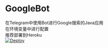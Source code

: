 # GoogleBot </br>
 在Telegram中使用Bot进行Google搜索的Java应用</br>
 在环境变量中进行配置</br>
 推荐部署到Heroku
 </br>
[![Deploy](https://www.herokucdn.com/deploy/button.svg)](https://heroku.com/deploy?template=https://github.com/wh2004/GoogleBot4Telegram)